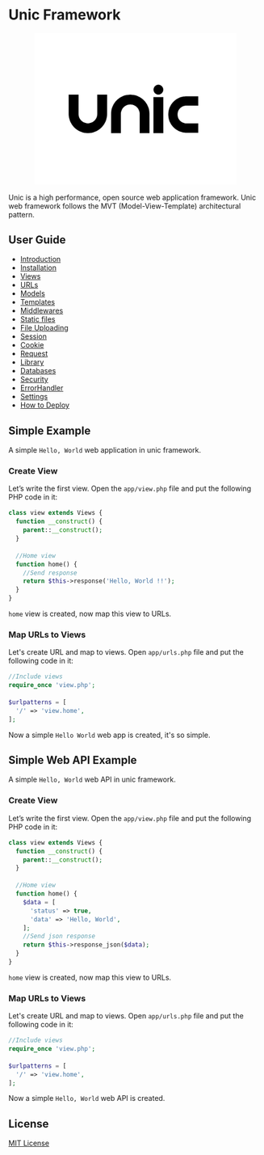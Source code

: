 # Unic Framework

<p align="center">
  <img src="unic-logo.jpg" width="400px" alt="Unic Logo">
</p>

Unic is a high performance, open source web application framework.
Unic web framework follows the MVT (Model-View-Template) architectural pattern.


## User Guide

- [Introduction](Introduction.md)
- [Installation](Installation.md)
- [Views](Views.md)
- [URLs](URLs.md)
- [Models](Models.md)
- [Templates](Templates.md)
- [Middlewares](Middlewares.md)
- [Static files](Static-files.md)
- [File Uploading](File-Uploading.md)
- [Session](Session.md)
- [Cookie](Cookie.md)
- [Request](Request.md)
- [Library](Library.md)
- [Databases](Databases.md)
- [Security](Libraries/Security.md)
- [ErrorHandler](ErrorHandler.md)
- [Settings](Settings.md)
- [How to Deploy](How-to-Deploy.md)


## Simple Example

  A simple `Hello, World` web application in unic framework.

### Create View

  Let’s write the first view. Open the `app/view.php` file and put the following PHP code in it:

```php
class view extends Views {
  function __construct() {
    parent::__construct();
  }

  //Home view
  function home() {
    //Send response
    return $this->response('Hello, World !!');
  }
}
```

  `home` view is created, now map this view to URLs.

### Map URLs to Views

  Let's create URL and map to views. Open `app/urls.php` file and put the following code in it:

```php
//Include views
require_once 'view.php';

$urlpatterns = [
  '/' => 'view.home',
];
```

  Now a simple `Hello World` web app is created, it's so simple.


## Simple Web API Example

  A simple `Hello, World` web API in unic framework.

### Create View

  Let’s write the first view. Open the `app/view.php` file and put the following PHP code in it:

```php
class view extends Views {
  function __construct() {
    parent::__construct();
  }

  //Home view
  function home() {
    $data = [
      'status' => true,
      'data' => 'Hello, World',
    ];
    //Send json response
    return $this->response_json($data);
  }
}
```

  `home` view is created, now map this view to URLs.

### Map URLs to Views

  Let's create URL and map to views. Open `app/urls.php` file and put the following code in it:

```php
//Include views
require_once 'view.php';

$urlpatterns = [
  '/' => 'view.home',
];
```

  Now a simple `Hello, World` web API is created.


## License

  [MIT License](https://github.com/unicframework/unic/blob/main/LICENSE)
